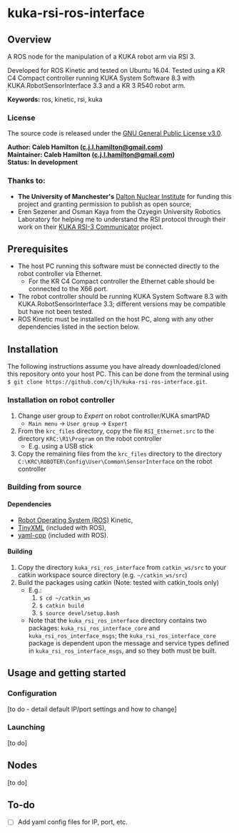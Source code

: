 # kuka-rsi-ros-interface


## Overview

A ROS node for the manipulation of a KUKA robot arm via RSI 3.

Developed for ROS Kinetic and tested on Ubuntu 16.04. Tested using a KR C4 Compact controller running KUKA System Software 8.3 with KUKA.RobotSensorInterface 3.3 and a KR 3 R540 robot arm.

**Keywords:** ros, kinetic, rsi, kuka


### License

The source code is released under the [GNU General Public License v3.0](LICENSE).

**Author: Caleb Hamilton (c.j.l.hamilton@gmail.com)  
Maintainer: Caleb Hamilton (c.j.l.hamilton@gmail.com)  
Status: In development**


### Thanks to:

- **The University of Manchester's** [Dalton Nuclear Institute](http://www.dalton.manchester.ac.uk/) for funding this project and granting permission to publish as open source;
- Eren Sezener and Osman Kaya from the Ozyegin University Robotics Laboratory for helping me to understand the RSI protocol through their work on their [KUKA RSI-3 Communicator](https://github.com/erensezener/kuka-rsi3-communicator) project.


## Prerequisites

- The host PC running this software must be connected directly to the robot controller via Ethernet.
  - For the KR C4 Compact controller the Ethernet cable should be connected to the X66 port.
- The robot controller should be running KUKA System Software 8.3 with KUKA.RobotSensorInterface 3.3; different versions may be compatible but have not been tested.
- ROS Kinetic must be installed on the host PC, along with any other dependencies listed in the section below.


## Installation

The following instructions assume you have already downloaded/cloned this repository onto your host PC. This can be done from the terminal using `$ git clone https://github.com/cjlh/kuka-rsi-ros-interface.git`.

### Installation on robot controller

1.  Change user group to *Expert* on robot controller/KUKA smartPAD
    - `Main menu` -> `User group` -> `Expert`
2.  From the `krc_files` directory, copy the file `RSI_Ethernet.src` to the directory `KRC:\R1\Program` on the robot controller
    - E.g. using a USB stick
3.  Copy the remaining files from the `krc_files` directory to the directory `C:\KRC\ROBOTER\Config\User\Common\SensorInterface` on the robot controller

### Building from source

#### Dependencies

- [Robot Operating System (ROS)](http://www.ros.org/) Kinetic,
- [TinyXML](http://www.grinninglizard.com/tinyxml/) (included with ROS),
- [yaml-cpp](https://github.com/jbeder/yaml-cpp) (included with ROS).

#### Building

1.  Copy the directory `kuka_rsi_ros_interface` from `catkin_ws/src` to your catkin workspace source directory (e.g. `~/catkin_ws/src`)
2.  Build the packages using catkin (Note: tested with catkin_tools only)
    - E.g.:
        1.  `$ cd ~/catkin_ws`
        2.  `$ catkin build`
        3.  `$ source devel/setup.bash`
    - Note that the `kuka_rsi_ros_interface` directory contains two packages: `kuka_rsi_ros_interface_core` and `kuka_rsi_ros_interface_msgs`; the `kuka_rsi_ros_interface_core` package is dependent upon the message and service types defined in `kuka_rsi_ros_interface_msgs`, and so they both must be built.


## Usage and getting started

### Configuration
[to do - detail default IP/port settings and how to change]

### Launching
[to do]


## Nodes
[to do]


## To-do

- [ ] Add yaml config files for IP, port, etc.